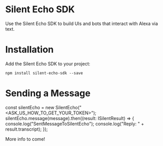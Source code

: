 # Silent Echo SDK
Use the Silent Echo SDK to build UIs and bots that interact with Alexa via text.

# Installation
Add the Silent Echo SDK to your project:  
```
npm install silent-echo-sdk --save
```
# Sending a Message
const silentEcho = new SilentEcho("<ASK_US_HOW_TO_GET_YOUR_TOKEN>");
silentEcho.message(message).then((result: ISilentResult) => {
    console.log("SentMessageToSilentEcho");
    console.log("Reply: " + result.transcript);
});

More info to come!
